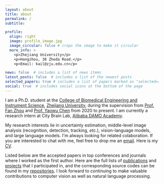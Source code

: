 ```yaml
---
layout: about
title: about
permalink: /
subtitle: 

profile:
  align: right
  image: profile_image.jpg
  image_circular: false # crops the image to make it circular
  more_info: >
    <p>Zhejiang University</p>
    <p>Hangzhou, 38 Zheda Road.</p>
    <p>Email: kail@zju.edu.cn</p>

news: false  # includes a list of news items
latest_posts: false  # includes a list of the newest posts
selected_papers: true # includes a list of papers marked as "selected={true}"
social: true  # includes social icons at the bottom of the page
---
```


I am a Ph.D. student at the [College of Biomedical Engineering and Instrument Science](http://www.cbeis.zju.edu.cn/), [Zhejiang University](https://www.zju.edu.cn/), during the supervision from [Prof. Fan Zhou](https://person.zju.edu.cn/fanzhou) and [Prof. Yaowu Chen](https://person.zju.edu.cn/0088219) from 2020 to present.
I am currently a research intern at City Brain Lab, [Alibaba DAMO Academy](https://damo.alibaba.com/).

My research interests lie in uncertainty estimation, middle-level image analysis (recognition, detection, tracking, _etc._), vision-language models, and large language models.
I'm always looking for related colaboration. If you are interested to chat with me, feel free to drop me an [email](kail@zju.edu.cn). Here is my [CV](/cv/).

Listed below are the accepted papers in top conferences and journals where I worked as the first author.
Here are the full lists of [publications](/publications/) and [projects](/projects/) that I participated in, and the corresponding source codes can be found in my [repositories](/repositories/).
I look forward to continuing to make valuable contributions to computer vision as well as natural language processing.

<!-- Write your biography here. Tell the world about yourself. Link to your favorite [subreddit](http://reddit.com). You can put a picture in, too. The code is already in, just name your picture `prof_pic.jpg` and put it in the `img/` folder.

Put your address / P.O. box / other info right below your picture. You can also disable any of these elements by editing `profile` property of the YAML header of your `_pages/about.md`. Edit `_bibliography/papers.bib` and Jekyll will render your [publications page](/al-folio/publications/) automatically.

Link to your social media connections, too. This theme is set up to use [Font Awesome icons](http://fortawesome.github.io/Font-Awesome/) and [Academicons](https://jpswalsh.github.io/academicons/), like the ones below. Add your Facebook, Twitter, LinkedIn, Google Scholar, or just disable all of them. -->